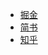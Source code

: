 - [掘金](https://juejin.im/post/5a6eea2d51882573392d017d)
- [简书](https://www.jianshu.com/p/cb2440b099b8)
- [知乎](https://zhuanlan.zhihu.com/p/33078761)
